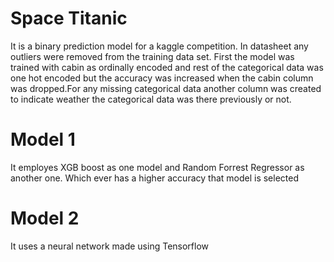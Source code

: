 
# Space Titanic

It is a binary prediction model for a kaggle competition. In datasheet any outliers were removed from the training data set. First the model was trained with cabin as ordinally encoded and rest of the categorical data was one hot encoded but the accuracy was increased when the cabin column was dropped.For any missing categorical data another column was created to indicate weather the categorical data was there previously or not.

# Model 1
It employes XGB boost as one model and Random Forrest Regressor as another one. Which ever has a higher accuracy that model is selected

# Model 2
It uses a neural network made using Tensorflow